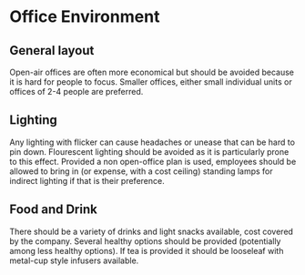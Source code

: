 # Office Environment
## General layout
Open-air offices are often more economical but should be avoided because it is hard for people to focus. Smaller offices, either small individual units or offices of 2-4 people are preferred.

## Lighting
Any lighting with flicker can cause headaches or unease that can be hard to pin down. Flourescent lighting should be avoided as it is particularly prone to this effect. Provided a non open-office plan is used, employees should be allowed to bring in (or expense, with a cost ceiling) standing lamps for indirect lighting if that is their preference.

## Food and Drink
There should be a variety of drinks and light snacks available, cost covered by the company. Several healthy options should be provided (potentially among less healthy options). If tea is provided it should be looseleaf with metal-cup style infusers available.
